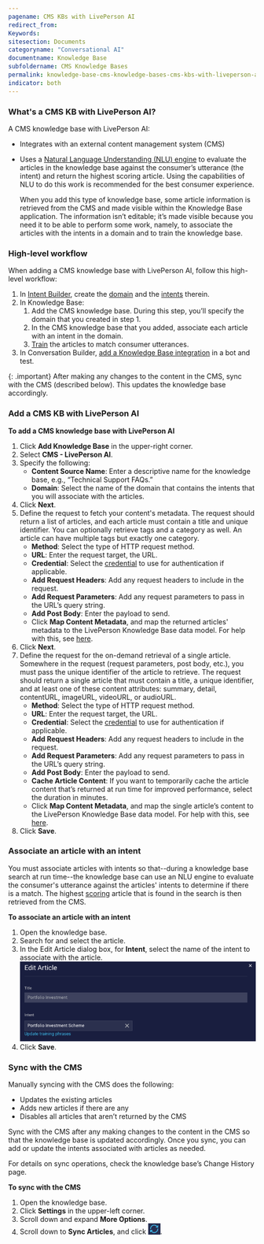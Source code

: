```yaml
---
pagename: CMS KBs with LivePerson AI
redirect_from:
Keywords:
sitesection: Documents
categoryname: "Conversational AI"
documentname: Knowledge Base
subfoldername: CMS Knowledge Bases
permalink: knowledge-base-cms-knowledge-bases-cms-kbs-with-liveperson-ai.html
indicator: both
---
```


### What's a CMS KB with LivePerson AI?
A CMS knowledge base with LivePerson AI:

* Integrates with an external content management system (CMS)
* Uses a [Natural Language Understanding (NLU) engine](intent-builder-natural-language-understanding.html) to evaluate the articles in the knowledge base against the consumer’s utterance (the intent) and return the highest scoring article. Using the capabilities of NLU to do this work is recommended for the best consumer experience.

    When you add this type of knowledge base, some article information is retrieved from the CMS and made visible within the Knowledge Base application. The information isn’t editable; it’s made visible because you need it to be able to perform some work, namely, to associate the articles with the intents in a domain and to train the knowledge base.

### High-level workflow
When adding a CMS knowledge base with LivePerson AI, follow this high-level workflow:

1. In [Intent Builder](intent-builder-overview.html), create the [domain](intent-builder-domains.html) and the [intents](intent-builder-intents.html) therein.
2. In Knowledge Base:
    1. Add the CMS knowledge base. During this step, you’ll specify the domain that you created in step 1.
    2. In the CMS knowledge base that you added, associate each article with an intent in the domain. 
    3. [Train](knowledge-base-common-common-tasks.html#train-a-knowledge-base) the articles to match consumer utterances.
3. In Conversation Builder, [add a Knowledge Base integration](conversation-builder-integrations-knowledge-base-integrations.html) in a bot and test.

{: .important}
After making any changes to the content in the CMS, sync with the CMS (described below). This updates the knowledge base accordingly.

### Add a CMS KB with LivePerson AI
**To add a CMS knowledge base with LivePerson AI**

1. Click **Add Knowledge Base** in the upper-right corner.
2. Select **CMS - LivePerson AI**.
3. Specify the following:
    * **Content Source Name**: Enter a descriptive name for the knowledge base, e.g., “Technical Support FAQs.”
    * **Domain**: Select the name of the domain that contains the intents that you will associate with the articles.
4. Click **Next**.
5. Define the request to fetch your content's metadata. The request should return a list of articles, and each article must contain a title and unique identifier. You can optionally retrieve tags and a category as well. An article can have multiple tags but exactly one category.
    * **Method**: Select the type of HTTP request method. 
    * **URL**: Enter the request target, the URL.
    * **Credential**: Select the [credential](bot-accounts-credentials.html) to use for authentication if applicable.
    * **Add Request Headers**: Add any request headers to include in the request.
    * **Add Request Parameters**: Add any request parameters to pass in the URL’s query string.
    * **Add Post Body**: Enter the payload to send.
    * Click **Map Content Metadata**, and map the returned articles' metadata to  the LivePerson Knowledge Base data model. For help with this, see [here](knowledge-base-cms-knowledge-bases-mapping-content-metadata.html).
6. Click **Next**.
7. Define the request for the on-demand retrieval of a single article. Somewhere in the request (request parameters, post body, etc.), you must pass the unique identifier of the article to retrieve. The request should return a single article that must contain a title, a unique identifier, and at least one of these content attributes: summary, detail, contentURL, imageURL, videoURL, or audioURL.
    * **Method**: Select the type of HTTP request method.
    * **URL**: Enter the request target, the URL.
    * **Credential**: Select the [credential](bot-accounts-credentials.html) to use for authentication if applicable.
    * **Add Request Headers**: Add any request headers to include in the request.
    * **Add Request Parameters**: Add any request parameters to pass in the URL’s query string.
    * **Add Post Body**: Enter the payload to send.
    * **Cache Article Content**: If you want to temporarily cache the article content that’s returned at run time for improved performance, select the duration in minutes. 
    * Click **Map Content Metadata**, and map the single article’s content to the LivePerson Knowledge Base data model. For help with this, see [here](knowledge-base-cms-knowledge-bases-mapping-content-metadata.html).
9. Click **Save**.

### Associate an article with an intent
You must associate articles with intents so that--during a knowledge base search at run time--the knowledge base can use an NLU engine to evaluate the consumer's utterance against the articles' intents to determine if there is a match. The highest [scoring](knowledge-base-common-common-concepts.html#scoring-and-thresholds) article that is found in the search is then retrieved from the CMS.

**To associate an article with an intent**

1. Open the knowledge base.
2. Search for and select the article.
3. In the Edit Article dialog box, for **Intent**, select the name of the intent to associate with the article.
    <img style="width:600px" src="img/ConvoBuilder/kb_cms_associate_article.png">
4. Click **Save**.

### Sync with the CMS
Manually syncing with the CMS does the following:

* Updates the existing articles
* Adds new articles if there are any
* Disables all articles that aren’t returned by the CMS

Sync with the CMS after any making changes to the content in the CMS so that the knowledge base is updated accordingly. Once you sync, you can add or update the intents associated with articles as needed.

For details on sync operations, check the knowledge base’s Change History page.

**To sync with the CMS**

1. Open the knowledge base.
2. Click **Settings** in the upper-left corner.
3. Scroll down and expand **More Options**.
4. Scroll down to **Sync Articles**, and click <img style="width:25px" src="img/ConvoBuilder/icon_kb_sync_with_cms.png">.
